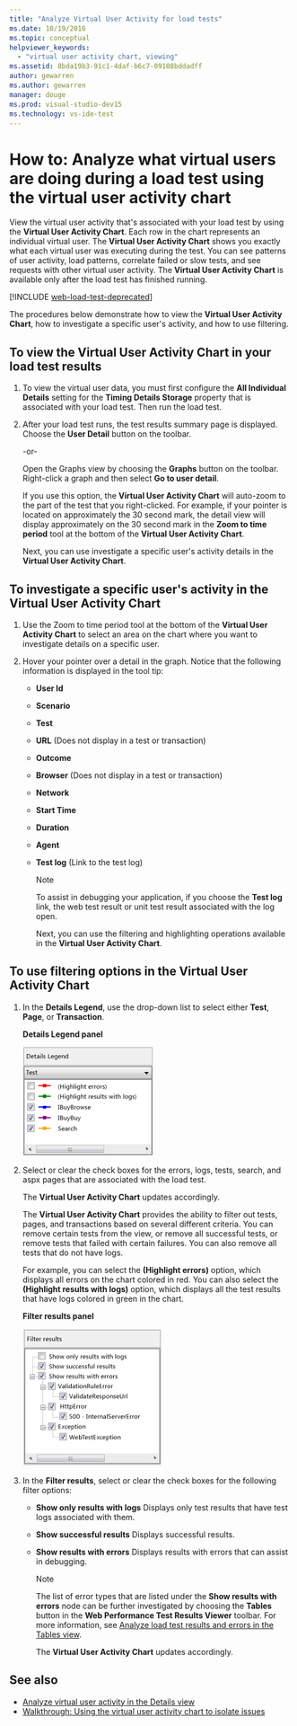```yaml
---
title: "Analyze Virtual User Activity for load tests"
ms.date: 10/19/2016
ms.topic: conceptual
helpviewer_keywords:
  - "virtual user activity chart, viewing"
ms.assetid: 8bda19b3-91c1-4daf-b6c7-09108bddadff
author: gewarren
ms.author: gewarren
manager: douge
ms.prod: visual-studio-dev15
ms.technology: vs-ide-test
---
```

# How to: Analyze what virtual users are doing during a load test using the virtual user activity chart

View the virtual user activity that's associated with your load test by using the **Virtual User Activity Chart**. Each row in the chart represents an individual virtual user. The **Virtual User Activity Chart** shows you exactly what each virtual user was executing during the test. You can see patterns of user activity, load patterns, correlate failed or slow tests, and see requests with other virtual user activity. The **Virtual User Activity Chart** is available only after the load test has finished running.

[!INCLUDE [web-load-test-deprecated](includes/web-load-test-deprecated.md)]

The procedures below demonstrate how to view the **Virtual User Activity Chart**, how to investigate a specific user's activity, and how to use filtering.

## To view the Virtual User Activity Chart in your load test results

1.  To view the virtual user data, you must first configure the **All Individual Details** setting for the **Timing Details Storage** property that is associated with your load test. Then run the load test.

2.  After your load test runs, the test results summary page is displayed. Choose the **User Detail** button on the toolbar.

     -or-

     Open the Graphs view by choosing the **Graphs** button on the toolbar. Right-click a graph and then select **Go to user detail**.

     If you use this option, the **Virtual User Activity Chart** will auto-zoom to the part of the test that you right-clicked. For example, if your pointer is located on approximately the 30 second mark, the detail view will display approximately on the 30 second mark in the **Zoom to time period** tool at the bottom of the **Virtual User Activity Chart**.

     Next, you can use investigate a specific user's activity details in the **Virtual User Activity Chart**.

## To investigate a specific user's activity in the Virtual User Activity Chart

1. Use the Zoom to time period tool at the bottom of the **Virtual User Activity Chart** to select an area on the chart where you want to investigate details on a specific user.

2. Hover your pointer over a detail in the graph. Notice that the following information is displayed in the tool tip:

   - **User Id**

   - **Scenario**

   - **Test**

   - **URL** (Does not display in a test or transaction)

   - **Outcome**

   - **Browser** (Does not display in a test or transaction)

   - **Network**

   - **Start Time**

   - **Duration**

   - **Agent**

   - **Test log** (Link to the test log)

     > [!NOTE]
     > To assist in debugging your application, if you choose the **Test log** link, the web test result or unit test result associated with the log open.

     Next, you can use the filtering and highlighting operations available in the **Virtual User Activity Chart**.

## To use filtering options in the Virtual User Activity Chart

1. In the **Details Legend**, use the drop-down list to select either **Test**, **Page**, or **Transaction**.

    **Details Legend panel**

    ![Details legend panel](../test/media/ltest_detailslegend.png)

2. Select or clear the check boxes for the errors, logs, tests, search, and aspx pages that are associated with the load test.

    The **Virtual User Activity Chart** updates accordingly.

    The **Virtual User Activity Chart** provides the ability to filter out tests, pages, and transactions based on several different criteria. You can remove certain tests from the view, or remove all successful tests, or remove tests that failed with certain failures. You can also remove all tests that do not have logs.

    For example, you can select the **(Highlight errors)** option, which displays all errors on the chart colored in red. You can also select the **(Highlight results with logs)** option, which displays all the test results that have logs colored in green in the chart.

    **Filter results panel**

    ![Filter results panel](../test/media/ltest_filterresults.png)

3. In the **Filter results**, select or clear the check boxes for the following filter options:

   - **Show only results with logs** Displays only test results that have test logs associated with them.

   - **Show successful results** Displays successful results.

   - **Show results with errors** Displays results with errors that can assist in debugging.

     > [!NOTE]
     > The list of error types that are listed under the **Show results with errors** node can be further investigated by choosing the **Tables** button in the **Web Performance Test Results Viewer** toolbar. For more information, see  [Analyze load test results and errors in the Tables view](../test/analyze-load-test-results-and-errors-in-the-tables-view.md).

     The **Virtual User Activity Chart** updates accordingly.

## See also

- [Analyze virtual user activity in the Details view](../test/analyze-load-test-virtual-user-activity-in-the-details-view.md)
- [Walkthrough: Using the virtual user activity chart to isolate issues](../test/walkthrough-use-the-virtual-user-activity-chart-to-isolate-issues.md)